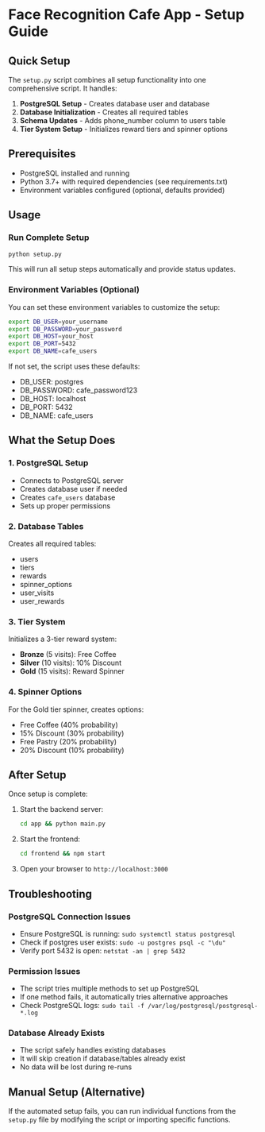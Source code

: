 # Face Recognition Cafe App - Setup Guide

## Quick Setup

The `setup.py` script combines all setup functionality into one comprehensive script. It handles:

1. **PostgreSQL Setup** - Creates database user and database
2. **Database Initialization** - Creates all required tables
3. **Schema Updates** - Adds phone_number column to users table
4. **Tier System Setup** - Initializes reward tiers and spinner options

## Prerequisites

- PostgreSQL installed and running
- Python 3.7+ with required dependencies (see requirements.txt)
- Environment variables configured (optional, defaults provided)

## Usage

### Run Complete Setup
```bash
python setup.py
```

This will run all setup steps automatically and provide status updates.

### Environment Variables (Optional)

You can set these environment variables to customize the setup:

```bash
export DB_USER=your_username
export DB_PASSWORD=your_password
export DB_HOST=your_host
export DB_PORT=5432
export DB_NAME=cafe_users
```

If not set, the script uses these defaults:
- DB_USER: postgres
- DB_PASSWORD: cafe_password123
- DB_HOST: localhost
- DB_PORT: 5432
- DB_NAME: cafe_users

## What the Setup Does

### 1. PostgreSQL Setup
- Connects to PostgreSQL server
- Creates database user if needed
- Creates `cafe_users` database
- Sets up proper permissions

### 2. Database Tables
Creates all required tables:
- users
- tiers
- rewards
- spinner_options
- user_visits
- user_rewards

### 3. Tier System
Initializes a 3-tier reward system:
- **Bronze** (5 visits): Free Coffee
- **Silver** (10 visits): 10% Discount
- **Gold** (15 visits): Reward Spinner

### 4. Spinner Options
For the Gold tier spinner, creates options:
- Free Coffee (40% probability)
- 15% Discount (30% probability)
- Free Pastry (20% probability)
- 20% Discount (10% probability)

## After Setup

Once setup is complete:

1. Start the backend server:
   ```bash
   cd app && python main.py
   ```

2. Start the frontend:
   ```bash
   cd frontend && npm start
   ```

3. Open your browser to `http://localhost:3000`

## Troubleshooting

### PostgreSQL Connection Issues
- Ensure PostgreSQL is running: `sudo systemctl status postgresql`
- Check if postgres user exists: `sudo -u postgres psql -c "\du"`
- Verify port 5432 is open: `netstat -an | grep 5432`

### Permission Issues
- The script tries multiple methods to set up PostgreSQL
- If one method fails, it automatically tries alternative approaches
- Check PostgreSQL logs: `sudo tail -f /var/log/postgresql/postgresql-*.log`

### Database Already Exists
- The script safely handles existing databases
- It will skip creation if database/tables already exist
- No data will be lost during re-runs

## Manual Setup (Alternative)

If the automated setup fails, you can run individual functions from the `setup.py` file by modifying the script or importing specific functions.
